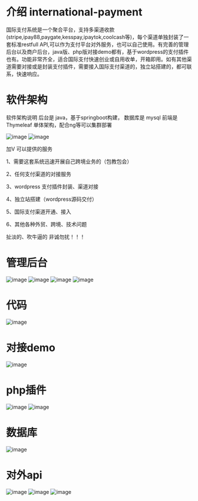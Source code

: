 # 介绍 international-payment
国际支付系统是一个聚合平台，支持多渠道收款(stripe,ipay88,paygate,kesspay,ipaytok,coolcash等)，每个渠道单独封装了一套标准restfull API,可以作为支付平台对外服务，也可以自己使用。有完善的管理后台以及商户后台，java版、php版对接demo都有，基于wordpress的支付插件也有。功能非常齐全，适合国际支付快速创业或自用收单，开箱即用。如有其他渠道需要对接或是封装支付插件，需要接入国际支付渠道的，独立站搭建的，都可联系，快速响应。

# 软件架构
软件架构说明 后台是 java，基于springboot构建， 数据库是 mysql 前端是 ‌Thymeleaf 单体架构，配合ng等可以集群部署

![image](微信截图_20250326203517.png) ![image](微信截图_20250326204327.png)


加V 可以提供的服务

1、需要这套系统迅速开展自己跨境业务的（包教包会）

2、任何支付渠道的对接服务

3、wordpress 支付插件封装、渠道对接

4、独立站搭建（wordpress源码交付）

5、国际支付渠道开通、接入

6、其他各种外贸、跨境、技术问题

扯淡的、吹牛逼的 非诚勿扰！！！

# 管理后台
![image](管理后台.png)
![image](管理后台2.png)
![image](管理后台3.png)
![image](管理后台4.png)

# 代码
![image](代码1.png)

# 对接demo
![image](javademo.png)

# php插件
![image](php插件.png)
![image](php插件1.png)

# 数据库
![image](数据库.png)

# 对外api
![image](接口文档.jpg)
![image](接口文档.png)
![image](接口文档1.jpg)

